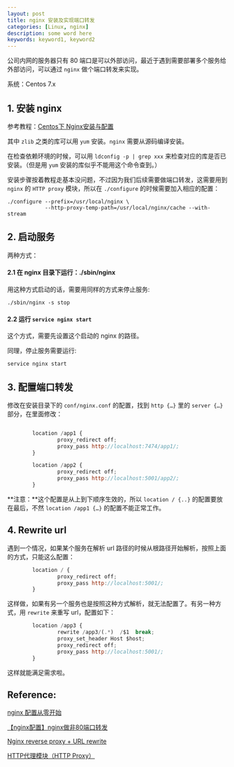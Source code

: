 ```yaml
---
layout: post
title: nginx 安装及实现端口转发
categories: [Linux, nginx]
description: some word here
keywords: keyword1, keyword2
---
```


公司内网的服务器只有 80 端口是可以外部访问，最近于遇到需要部署多个服务给外部访问，可以通过 `nginx` 做个端口转发来实现。

系统：Centos 7.x

## 1. 安装 nginx

参考教程：[Centos下 Nginx安装与配置](https://www.jianshu.com/p/d5114a2a2052)

其中 `zlib` 之类的库可以用 `yum` 安装。`nginx` 需要从源码编译安装。

在检查依赖环境的时候，可以用 `ldconfig -p | grep xxx` 来检查对应的库是否已安装。（但是用 `yum` 安装的库似乎不能用这个命令查到。）

安装步骤按着教程走基本没问题，不过因为我们后续需要做端口转发，这需要用到 `nginx` 的 `HTTP proxy` 模块，所以在 `./configure` 的时候需要加入相应的配置：
```shell
./configure --prefix=/usr/local/nginx \
            --http-proxy-temp-path=/usr/local/nginx/cache --with-stream
```

## 2. 启动服务

两种方式：
#### 2.1 在 nginx 目录下运行：./sbin/nginx

用这种方式启动的话，需要用同样的方式来停止服务:
```shell
./sbin/nginx -s stop
```

#### 2.2 运行 `service nginx start` 

这个方式，需要先设置这个启动的 nginx 的路径。

同理，停止服务需要运行:
```shell
service nginx start
```


## 3. 配置端口转发 

修改在安装目录下的 `conf/nginx.conf` 的配置，找到 `http {…}` 里的 `server {…}` 部分，在里面修改：

```js

        location /app1 {
                proxy_redirect off;
                proxy_pass http://localhost:7474/app1/;
        }

        location /app2 {
                proxy_redirect off;
                proxy_pass http://localhost:5001/app2/;
        }

```

**注意：**这个配置是从上到下顺序生效的，所以 `location / {..}` 的配置要放在最后，不然 `location /app1 {…}` 的配置不能正常工作。


## 4. Rewrite url 

遇到一个情况，如果某个服务在解析 url 路径的时候从根路径开始解析，按照上面的方式，只能这么配置：
```js
        location / {
                proxy_redirect off;
                proxy_pass http://localhost:5001/;
        }
```

这样做，如果有另一个服务也是按照这种方式解析，就无法配置了。有另一种方式，用 `rewrite` 来重写 url，配置如下：

```js
        location /app3 {
                rewrite /app3/(.*)  /$1  break;
                proxy_set_header Host $host;
                proxy_redirect off;
                proxy_pass http://localhost:5001/;
        }
```

这样就能满足需求啦。


## Reference:

[nginx 配置从零开始](http://oilbeater.com/nginx/2014/12/28/nginx-conf-from-zero.html)

[【nginx配置】nginx做非80端口转发](http://www.hoohack.me/2015/12/10/nginx-non80-port-forward)

[Nginx reverse proxy + URL rewrite](https://serverfault.com/questions/379675/nginx-reverse-proxy-url-rewrite)

[HTTP代理模块（HTTP Proxy）](http://shouce.jb51.net/nginx/StandardHTTPModules/HTTPProxy.html)
